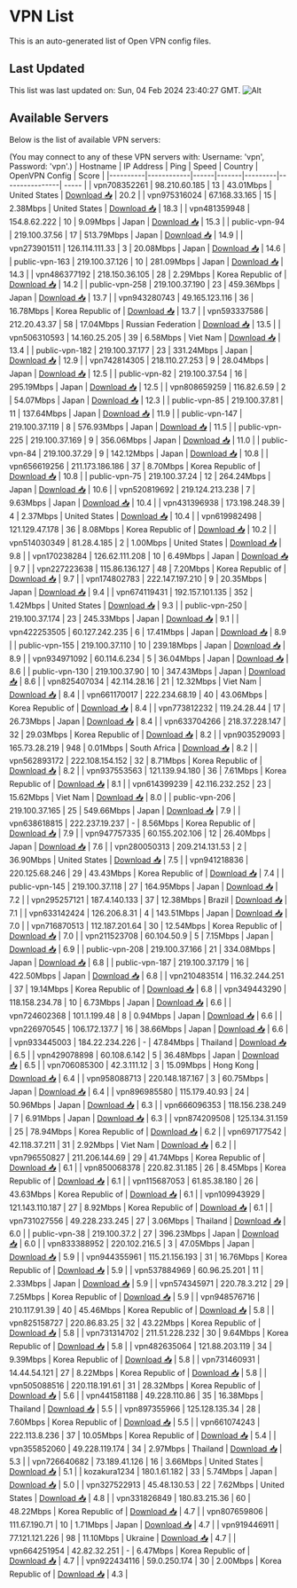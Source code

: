 # VPN List

This is an auto-generated list of Open VPN config files.

## Last Updated

This list was last updated on: Sun, 04 Feb 2024 23:40:27 GMT.
![Alt](https://repobeats.axiom.co/api/embed/186b98318ef1479477931607c1ad7d823f12451f.svg "Repobeats analytics image")

## Available Servers

Below is the list of available VPN servers:

(You may connect to any of these VPN servers with: Username: 'vpn', Password: 'vpn'.)
| Hostname | IP Address | Ping | Speed | Country | OpenVPN Config | Score |
|----------|------------|------|-------|---------|----------------| ----- |
| vpn708352261 | 98.210.60.185 | 13 | 43.01Mbps | United States | [Download 📥](./configs/server_0_US.ovpn) | 20.2 |
| vpn975316024 | 67.168.33.165 | 15 | 2.38Mbps | United States | [Download 📥](./configs/server_1_US.ovpn) | 18.3 |
| vpn481359948 | 154.8.62.222 | 10 | 9.09Mbps | Japan | [Download 📥](./configs/server_2_JP.ovpn) | 15.3 |
| public-vpn-94 | 219.100.37.56 | 17 | 513.79Mbps | Japan | [Download 📥](./configs/server_3_JP.ovpn) | 14.9 |
| vpn273901511 | 126.114.111.33 | 3 | 20.08Mbps | Japan | [Download 📥](./configs/server_4_JP.ovpn) | 14.6 |
| public-vpn-163 | 219.100.37.126 | 10 | 281.09Mbps | Japan | [Download 📥](./configs/server_5_JP.ovpn) | 14.3 |
| vpn486377192 | 218.150.36.105 | 28 | 2.29Mbps | Korea Republic of | [Download 📥](./configs/server_6_KR.ovpn) | 14.2 |
| public-vpn-258 | 219.100.37.190 | 23 | 459.36Mbps | Japan | [Download 📥](./configs/server_7_JP.ovpn) | 13.7 |
| vpn943280743 | 49.165.123.116 | 36 | 16.78Mbps | Korea Republic of | [Download 📥](./configs/server_8_KR.ovpn) | 13.7 |
| vpn593337586 | 212.20.43.37 | 58 | 17.04Mbps | Russian Federation | [Download 📥](./configs/server_9_RU.ovpn) | 13.5 |
| vpn506310593 | 14.160.25.205 | 39 | 6.58Mbps | Viet Nam | [Download 📥](./configs/server_10_VN.ovpn) | 13.4 |
| public-vpn-182 | 219.100.37.177 | 23 | 331.24Mbps | Japan | [Download 📥](./configs/server_11_JP.ovpn) | 12.9 |
| vpn742814305 | 218.110.27.253 | 9 | 28.04Mbps | Japan | [Download 📥](./configs/server_12_JP.ovpn) | 12.5 |
| public-vpn-82 | 219.100.37.54 | 16 | 295.19Mbps | Japan | [Download 📥](./configs/server_13_JP.ovpn) | 12.5 |
| vpn808659259 | 116.82.6.59 | 2 | 54.07Mbps | Japan | [Download 📥](./configs/server_14_JP.ovpn) | 12.3 |
| public-vpn-85 | 219.100.37.81 | 11 | 137.64Mbps | Japan | [Download 📥](./configs/server_15_JP.ovpn) | 11.9 |
| public-vpn-147 | 219.100.37.119 | 8 | 576.93Mbps | Japan | [Download 📥](./configs/server_16_JP.ovpn) | 11.5 |
| public-vpn-225 | 219.100.37.169 | 9 | 356.06Mbps | Japan | [Download 📥](./configs/server_17_JP.ovpn) | 11.0 |
| public-vpn-84 | 219.100.37.29 | 9 | 142.12Mbps | Japan | [Download 📥](./configs/server_18_JP.ovpn) | 10.8 |
| vpn656619256 | 211.173.186.186 | 37 | 8.70Mbps | Korea Republic of | [Download 📥](./configs/server_19_KR.ovpn) | 10.8 |
| public-vpn-75 | 219.100.37.24 | 12 | 264.24Mbps | Japan | [Download 📥](./configs/server_20_JP.ovpn) | 10.6 |
| vpn520819692 | 219.124.213.238 | 7 | 9.63Mbps | Japan | [Download 📥](./configs/server_21_JP.ovpn) | 10.4 |
| vpn431396938 | 173.198.248.39 | 4 | 2.37Mbps | United States | [Download 📥](./configs/server_22_US.ovpn) | 10.4 |
| vpn619982498 | 121.129.47.178 | 36 | 8.08Mbps | Korea Republic of | [Download 📥](./configs/server_23_KR.ovpn) | 10.2 |
| vpn514030349 | 81.28.4.185 | 2 | 1.00Mbps | United States | [Download 📥](./configs/server_24_US.ovpn) | 9.8 |
| vpn170238284 | 126.62.111.208 | 10 | 6.49Mbps | Japan | [Download 📥](./configs/server_25_JP.ovpn) | 9.7 |
| vpn227223638 | 115.86.136.127 | 48 | 7.20Mbps | Korea Republic of | [Download 📥](./configs/server_26_KR.ovpn) | 9.7 |
| vpn174802783 | 222.147.197.210 | 9 | 20.35Mbps | Japan | [Download 📥](./configs/server_27_JP.ovpn) | 9.4 |
| vpn674119431 | 192.157.101.135 | 352 | 1.42Mbps | United States | [Download 📥](./configs/server_28_US.ovpn) | 9.3 |
| public-vpn-250 | 219.100.37.174 | 23 | 245.33Mbps | Japan | [Download 📥](./configs/server_29_JP.ovpn) | 9.1 |
| vpn422253505 | 60.127.242.235 | 6 | 17.41Mbps | Japan | [Download 📥](./configs/server_30_JP.ovpn) | 8.9 |
| public-vpn-155 | 219.100.37.110 | 10 | 239.18Mbps | Japan | [Download 📥](./configs/server_31_JP.ovpn) | 8.9 |
| vpn934971092 | 60.114.6.234 | 5 | 36.04Mbps | Japan | [Download 📥](./configs/server_32_JP.ovpn) | 8.6 |
| public-vpn-130 | 219.100.37.90 | 10 | 347.43Mbps | Japan | [Download 📥](./configs/server_33_JP.ovpn) | 8.6 |
| vpn825407034 | 42.114.28.16 | 21 | 12.32Mbps | Viet Nam | [Download 📥](./configs/server_34_VN.ovpn) | 8.4 |
| vpn661170017 | 222.234.68.19 | 40 | 43.06Mbps | Korea Republic of | [Download 📥](./configs/server_35_KR.ovpn) | 8.4 |
| vpn773812232 | 119.24.28.44 | 17 | 26.73Mbps | Japan | [Download 📥](./configs/server_36_JP.ovpn) | 8.4 |
| vpn633704266 | 218.37.228.147 | 32 | 29.03Mbps | Korea Republic of | [Download 📥](./configs/server_37_KR.ovpn) | 8.2 |
| vpn903529093 | 165.73.28.219 | 948 | 0.01Mbps | South Africa | [Download 📥](./configs/server_38_ZA.ovpn) | 8.2 |
| vpn562893172 | 222.108.154.152 | 32 | 8.71Mbps | Korea Republic of | [Download 📥](./configs/server_39_KR.ovpn) | 8.2 |
| vpn937553563 | 121.139.94.180 | 36 | 7.61Mbps | Korea Republic of | [Download 📥](./configs/server_40_KR.ovpn) | 8.1 |
| vpn614399239 | 42.116.232.252 | 23 | 15.62Mbps | Viet Nam | [Download 📥](./configs/server_41_VN.ovpn) | 8.0 |
| public-vpn-206 | 219.100.37.165 | 25 | 549.66Mbps | Japan | [Download 📥](./configs/server_42_JP.ovpn) | 7.9 |
| vpn638618815 | 222.237.19.237 | - | 8.56Mbps | Korea Republic of | [Download 📥](./configs/server_43_KR.ovpn) | 7.9 |
| vpn947757335 | 60.155.202.106 | 12 | 26.40Mbps | Japan | [Download 📥](./configs/server_44_JP.ovpn) | 7.6 |
| vpn280050313 | 209.214.131.53 | 2 | 36.90Mbps | United States | [Download 📥](./configs/server_45_US.ovpn) | 7.5 |
| vpn941218836 | 220.125.68.246 | 29 | 43.43Mbps | Korea Republic of | [Download 📥](./configs/server_46_KR.ovpn) | 7.4 |
| public-vpn-145 | 219.100.37.118 | 27 | 164.95Mbps | Japan | [Download 📥](./configs/server_47_JP.ovpn) | 7.2 |
| vpn295257121 | 187.4.140.133 | 37 | 12.38Mbps | Brazil | [Download 📥](./configs/server_48_BR.ovpn) | 7.1 |
| vpn633142424 | 126.206.8.31 | 4 | 143.51Mbps | Japan | [Download 📥](./configs/server_49_JP.ovpn) | 7.0 |
| vpn716870513 | 112.187.201.64 | 30 | 12.54Mbps | Korea Republic of | [Download 📥](./configs/server_50_KR.ovpn) | 7.0 |
| vpn211523708 | 60.104.50.9 | 5 | 7.15Mbps | Japan | [Download 📥](./configs/server_51_JP.ovpn) | 6.9 |
| public-vpn-208 | 219.100.37.166 | 21 | 334.08Mbps | Japan | [Download 📥](./configs/server_52_JP.ovpn) | 6.8 |
| public-vpn-187 | 219.100.37.179 | 16 | 422.50Mbps | Japan | [Download 📥](./configs/server_53_JP.ovpn) | 6.8 |
| vpn210483514 | 116.32.244.251 | 37 | 19.14Mbps | Korea Republic of | [Download 📥](./configs/server_54_KR.ovpn) | 6.8 |
| vpn349443290 | 118.158.234.78 | 10 | 6.73Mbps | Japan | [Download 📥](./configs/server_55_JP.ovpn) | 6.6 |
| vpn724602368 | 101.1.199.48 | 8 | 0.94Mbps | Japan | [Download 📥](./configs/server_56_JP.ovpn) | 6.6 |
| vpn226970545 | 106.172.137.7 | 16 | 38.66Mbps | Japan | [Download 📥](./configs/server_57_JP.ovpn) | 6.6 |
| vpn933445003 | 184.22.234.226 | - | 47.84Mbps | Thailand | [Download 📥](./configs/server_58_TH.ovpn) | 6.5 |
| vpn429078898 | 60.108.6.142 | 5 | 36.48Mbps | Japan | [Download 📥](./configs/server_59_JP.ovpn) | 6.5 |
| vpn706085300 | 42.3.111.12 | 3 | 15.09Mbps | Hong Kong | [Download 📥](./configs/server_60_HK.ovpn) | 6.4 |
| vpn958088713 | 220.148.187.167 | 3 | 60.75Mbps | Japan | [Download 📥](./configs/server_61_JP.ovpn) | 6.4 |
| vpn896985580 | 115.179.40.93 | 24 | 50.96Mbps | Japan | [Download 📥](./configs/server_62_JP.ovpn) | 6.3 |
| vpn666096353 | 118.156.238.249 | 7 | 6.91Mbps | Japan | [Download 📥](./configs/server_63_JP.ovpn) | 6.3 |
| vpn874209508 | 125.134.31.159 | 25 | 78.94Mbps | Korea Republic of | [Download 📥](./configs/server_64_KR.ovpn) | 6.2 |
| vpn697177542 | 42.118.37.211 | 31 | 2.92Mbps | Viet Nam | [Download 📥](./configs/server_65_VN.ovpn) | 6.2 |
| vpn796550827 | 211.206.144.69 | 29 | 41.74Mbps | Korea Republic of | [Download 📥](./configs/server_66_KR.ovpn) | 6.1 |
| vpn850068378 | 220.82.31.185 | 26 | 8.45Mbps | Korea Republic of | [Download 📥](./configs/server_67_KR.ovpn) | 6.1 |
| vpn115687053 | 61.85.38.180 | 26 | 43.63Mbps | Korea Republic of | [Download 📥](./configs/server_68_KR.ovpn) | 6.1 |
| vpn109943929 | 121.143.110.187 | 27 | 8.92Mbps | Korea Republic of | [Download 📥](./configs/server_69_KR.ovpn) | 6.1 |
| vpn731027556 | 49.228.233.245 | 27 | 3.06Mbps | Thailand | [Download 📥](./configs/server_70_TH.ovpn) | 6.0 |
| public-vpn-38 | 219.100.37.2 | 27 | 396.23Mbps | Japan | [Download 📥](./configs/server_71_JP.ovpn) | 6.0 |
| vpn833388952 | 220.102.216.5 | 3 | 47.05Mbps | Japan | [Download 📥](./configs/server_72_JP.ovpn) | 5.9 |
| vpn944355961 | 115.21.156.193 | 31 | 16.76Mbps | Korea Republic of | [Download 📥](./configs/server_73_KR.ovpn) | 5.9 |
| vpn537884969 | 60.96.25.201 | 11 | 2.33Mbps | Japan | [Download 📥](./configs/server_74_JP.ovpn) | 5.9 |
| vpn574345971 | 220.78.3.212 | 29 | 7.25Mbps | Korea Republic of | [Download 📥](./configs/server_75_KR.ovpn) | 5.9 |
| vpn948576716 | 210.117.91.39 | 40 | 45.46Mbps | Korea Republic of | [Download 📥](./configs/server_76_KR.ovpn) | 5.8 |
| vpn825158727 | 220.86.83.25 | 32 | 43.22Mbps | Korea Republic of | [Download 📥](./configs/server_77_KR.ovpn) | 5.8 |
| vpn731314702 | 211.51.228.232 | 30 | 9.64Mbps | Korea Republic of | [Download 📥](./configs/server_78_KR.ovpn) | 5.8 |
| vpn482635064 | 121.88.203.119 | 34 | 9.39Mbps | Korea Republic of | [Download 📥](./configs/server_79_KR.ovpn) | 5.8 |
| vpn731460931 | 14.44.54.121 | 27 | 8.22Mbps | Korea Republic of | [Download 📥](./configs/server_80_KR.ovpn) | 5.8 |
| vpn505088516 | 220.118.191.61 | 31 | 28.32Mbps | Korea Republic of | [Download 📥](./configs/server_81_KR.ovpn) | 5.6 |
| vpn441581188 | 49.228.110.86 | 35 | 16.38Mbps | Thailand | [Download 📥](./configs/server_82_TH.ovpn) | 5.5 |
| vpn897355966 | 125.128.135.34 | 28 | 7.60Mbps | Korea Republic of | [Download 📥](./configs/server_83_KR.ovpn) | 5.5 |
| vpn661074243 | 222.113.8.236 | 37 | 10.05Mbps | Korea Republic of | [Download 📥](./configs/server_84_KR.ovpn) | 5.4 |
| vpn355852060 | 49.228.119.174 | 34 | 2.97Mbps | Thailand | [Download 📥](./configs/server_85_TH.ovpn) | 5.3 |
| vpn726640682 | 73.189.41.126 | 16 | 3.66Mbps | United States | [Download 📥](./configs/server_86_US.ovpn) | 5.1 |
| kozakura1234 | 180.1.61.182 | 33 | 5.74Mbps | Japan | [Download 📥](./configs/server_87_JP.ovpn) | 5.0 |
| vpn327522913 | 45.48.130.53 | 22 | 7.62Mbps | United States | [Download 📥](./configs/server_88_US.ovpn) | 4.8 |
| vpn331826849 | 180.83.215.36 | 60 | 48.22Mbps | Korea Republic of | [Download 📥](./configs/server_89_KR.ovpn) | 4.7 |
| vpn807659806 | 111.67.190.71 | 10 | 1.71Mbps | Japan | [Download 📥](./configs/server_90_JP.ovpn) | 4.7 |
| vpn919446911 | 77.121.121.226 | 98 | 11.10Mbps | Ukraine | [Download 📥](./configs/server_91_UA.ovpn) | 4.7 |
| vpn664251954 | 42.82.32.251 | - | 6.47Mbps | Korea Republic of | [Download 📥](./configs/server_92_KR.ovpn) | 4.7 |
| vpn922434116 | 59.0.250.174 | 30 | 2.00Mbps | Korea Republic of | [Download 📥](./configs/server_93_KR.ovpn) | 4.3 |
